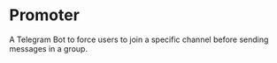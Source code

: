 # Promoter
A Telegram Bot to force users to join a specific channel before sending messages in a group.
